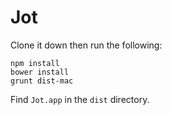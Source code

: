 # Jot
Clone it down then run the following:
```
npm install
bower install
grunt dist-mac
```
Find `Jot.app` in the `dist` directory.